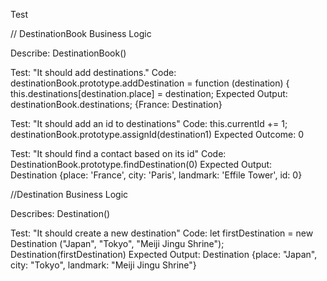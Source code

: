 Test

// DestinationBook Business Logic

Describe: DestinationBook()

Test: "It should add destinations."
Code:
destinationBook.prototype.addDestination = function (destination) {
  this.destinations[destination.place] = destination;
Expected Output: destinationBook.destinations; {France: Destination}

Test: "It should add an id to destinations"
Code:
this.currentId += 1;
destinationBook.prototype.assignId(destination1)
Expected Outcome: 0

Test: "It should find a contact based on its id"
Code:
DestinationBook.prototype.findDestination(0)
Expected Output: Destination {place: 'France', city: 'Paris', landmark: 'Effile Tower', id: 0}

//Destination Business Logic

Describes: Destination()

Test: "It should create a new destination"
Code:
let firstDestination = new Destination ("Japan", "Tokyo", "Meiji Jingu Shrine");
Destination(firstDestination)
Expected Output: Destination {place: "Japan", city: "Tokyo", landmark: "Meiji Jingu Shrine"}